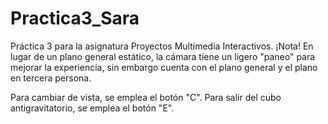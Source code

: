 # Practica3_Sara
Práctica 3 para la asignatura Proyectos Multimedia Interactivos.
¡Nota! En lugar de un plano general estático, la cámara tiene un ligero "paneo" para mejorar la experiencia, sin embargo cuenta con el plano general y el plano en tercera persona. 

Para cambiar de vista, se emplea el botón "C".
Para salir del cubo antigravitatorio, se emplea el botón "E".
